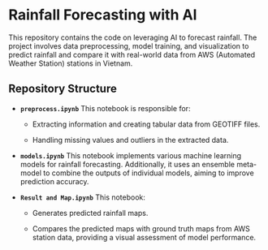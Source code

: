 # Rainfall Forecasting with AI 

This repository contains the code on leveraging AI to forecast rainfall. The project involves data preprocessing, model training, and visualization to predict rainfall and compare it with real-world data from AWS (Automated Weather Station) stations in Vietnam.

## Repository Structure 
 
- **`preprocess.ipynb`** 
This notebook is responsible for:
  - Extracting information and creating tabular data from GEOTIFF files.

  - Handling missing values and outliers in the extracted data.
 
- **`models.ipynb`** 
This notebook implements various machine learning models for rainfall forecasting. Additionally, it uses an ensemble meta-model to combine the outputs of individual models, aiming to improve prediction accuracy.
 
- **`Result and Map.ipynb`** 
This notebook:
  - Generates predicted rainfall maps.

  - Compares the predicted maps with ground truth maps from AWS station data, providing a visual assessment of model performance.
 
